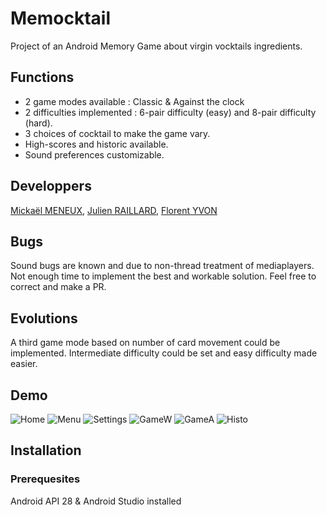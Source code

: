 # Memocktail
Project of an Android Memory Game about virgin vocktails ingredients.

## Functions
- 2 game modes available : Classic & Against the clock  
- 2 difficulties implemented : 6-pair difficulty (easy) and 8-pair difficulty (hard).  
- 3 choices of cocktail to make the game vary.  
- High-scores and historic available.  
- Sound preferences customizable.  

## Developpers
[Mickaël MENEUX](https://github.com/MickaMx), [Julien RAILLARD](https://github.com/jraillard), [Florent YVON](https://github.com/florentyvon)

## Bugs
Sound bugs are known and due to non-thread treatment of mediaplayers. Not enough time to implement the best and workable solution. Feel free to correct and make a PR.

## Evolutions
A third game mode based on number of card movement could be implemented. 
Intermediate difficulty could be set and easy difficulty made easier.

## Demo
![Home](/demo/home.png)
![Menu](/demo/menu.png)
![Settings](/demo/settings.png)
![GameW](/demo/gamew.png)
![GameA](/demo/gamea.png)
![Histo](/demo/histo.png)

## Installation

### Prerequesites
Android API 28 & Android Studio installed